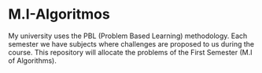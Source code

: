 # M.I-Algoritmos
 My university uses the PBL (Problem Based Learning) methodology. Each semester we have subjects where challenges are proposed to us during the course. This repository will allocate the problems of the First Semester (M.I of Algorithms).
